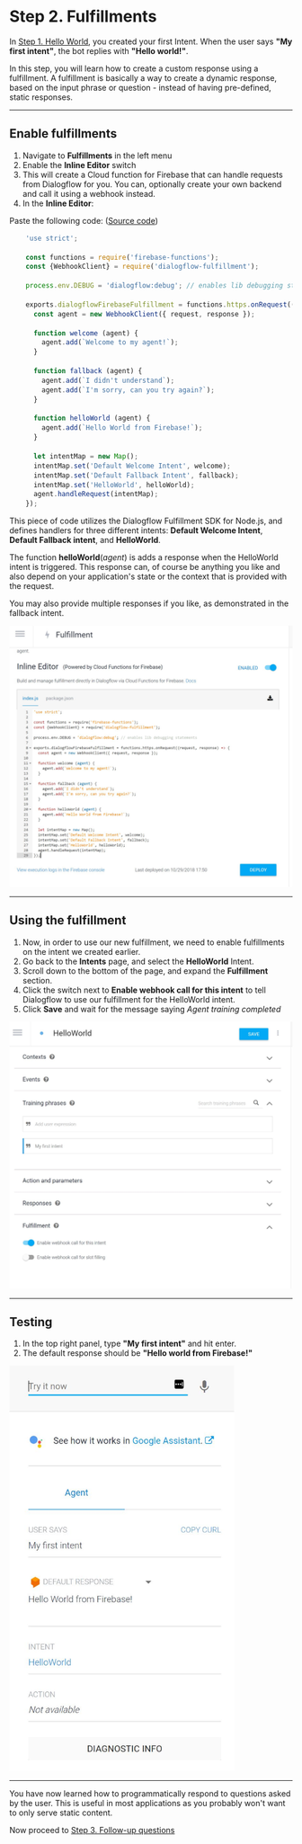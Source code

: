 # Step 2. Fulfillments

In [Step 1. Hello World](https://github.com/tibbing/jwy-dlgflow-demo/tree/steps/1.HelloWorld), you created your first Intent. When the user says **"My first intent"**, the bot replies with **"Hello world!"**.

In this step, you will learn how to create a custom response using a fulfillment. A fulfillment is basically a way to create a dynamic response, based on the input phrase or question - instead of having pre-defined, static responses. 


----
## Enable fulfillments

1. Navigate to **Fulfillments** in the left menu
2. Enable the **Inline Editor** switch
3. This will create a Cloud function for Firebase that can handle requests from Dialogflow for you. You can, optionally create your own backend and call it using a webhook instead. 
4. In the **Inline Editor**:

Paste the following code: ([Source code](/src/fulfillment-fn-node6.js))

```javascript
    'use strict';

    const functions = require('firebase-functions');
    const {WebhookClient} = require('dialogflow-fulfillment');

    process.env.DEBUG = 'dialogflow:debug'; // enables lib debugging statements

    exports.dialogflowFirebaseFulfillment = functions.https.onRequest((request, response) => {
      const agent = new WebhookClient({ request, response });

      function welcome (agent) {
        agent.add(`Welcome to my agent!`);
      }

      function fallback (agent) {
        agent.add(`I didn't understand`);
        agent.add(`I'm sorry, can you try again?`);
      }

      function helloWorld (agent) {
        agent.add(`Hello World from Firebase!`);
      }

      let intentMap = new Map();
      intentMap.set('Default Welcome Intent', welcome);
      intentMap.set('Default Fallback Intent', fallback);
      intentMap.set('HelloWorld', helloWorld);
      agent.handleRequest(intentMap);
    });
```
This piece of code utilizes the Dialogflow Fulfillment SDK for Node.js, and defines handlers for three different intents: **Default Welcome Intent**, **Default Fallback intent**, and **HelloWorld**. 

The function **helloWorld**(*agent*) is adds a response when the HelloWorld intent is triggered. This response can, of course be anything you like and also depend on your application's state or the context that is provided with the request. 

You may also provide multiple responses if you like, as demonstrated in the fallback intent. 


![Fulfillment Inline Editor](FulfillmentInline.JPG?raw=true "Fulfillment Inline Editor")



----
## Using the fulfillment

1. Now, in order to use our new fulfillment, we need to enable fulfillments on the intent we created earlier.
2. Go back to the **Intents** page, and select the **HelloWorld** Intent.
3. Scroll down to the bottom of the page, and expand the **Fulfillment** section.
4. Click the switch next to **Enable webhook call for this intent** to tell Dialogflow to use our fulfillment for the HelloWorld intent.
5. Click **Save** and wait for the message saying *Agent training completed*

![Enable webhook call](HelloWorldWithFulfillment.JPG?raw=true "Enable webhook call")


----
## Testing

1. In the top right panel, type **"My first intent"** and hit enter.
2. The default response should be **"Hello world from Firebase!"**


<img src="HelloWorldWithFulfillmentTest.JPG" alt="Testing" width="400"/>

----

You have now learned how to programmatically respond to questions asked by the user. This is useful in most applications as you probably won't want to only serve static content. 
 
Now proceed to [Step 3. Follow-up questions](https://github.com/tibbing/jwy-dlgflow-demo/tree/steps/3.FollowUps)

